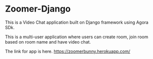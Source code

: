 # Zoomer-Django
This is a Video Chat application built on Django framework using Agora SDk.

This is a multi-user application where users can create room, join room based on room name and have video chat. 


The link for app is here. https://zoomerbunny.herokuapp.com/

